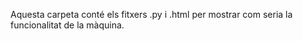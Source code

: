 Aquesta carpeta conté els fitxers .py i .html per mostrar com seria la funcionalitat de la màquina.
